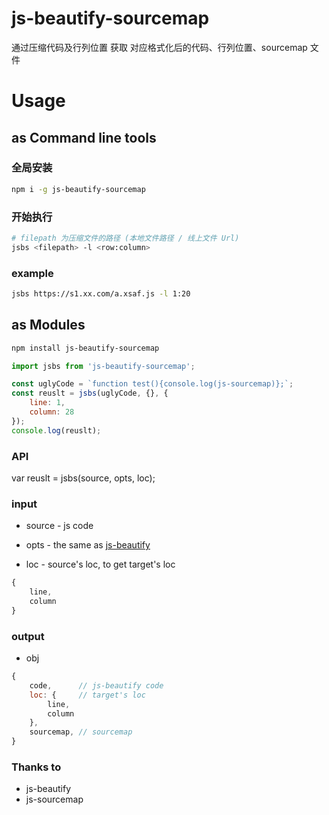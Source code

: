 # js-beautify-sourcemap

通过压缩代码及行列位置 获取 对应格式化后的代码、行列位置、sourcemap 文件

# Usage

## as Command line tools

### 全局安装
```sh
npm i -g js-beautify-sourcemap
```

### 开始执行
```sh
# filepath 为压缩文件的路径 (本地文件路径 / 线上文件 Url)
jsbs <filepath> -l <row:column>
```

### example
```sh
jsbs https://s1.xx.com/a.xsaf.js -l 1:20
```

## as Modules

```sh
npm install js-beautify-sourcemap
```

```js
import jsbs from 'js-beautify-sourcemap';

const uglyCode = `function test(){console.log(js-sourcemap)};`;
const reuslt = jsbs(uglyCode, {}, {
    line: 1,
    column: 28
});  
console.log(reuslt);
```

### API

var reuslt = jsbs(source, opts, loc);

### input

- source - js code

- opts - the same as [js-beautify](https://github.com/beautify-web/js-beautify)

- loc - source's loc, to get target's loc

```js
{
    line, 
    column
}
```

### output

- obj

```js
{
    code,      // js-beautify code
    loc: {     // target's loc
        line,  
        column
    },
    sourcemap, // sourcemap
}
```

### Thanks to 

- js-beautify
- js-sourcemap
